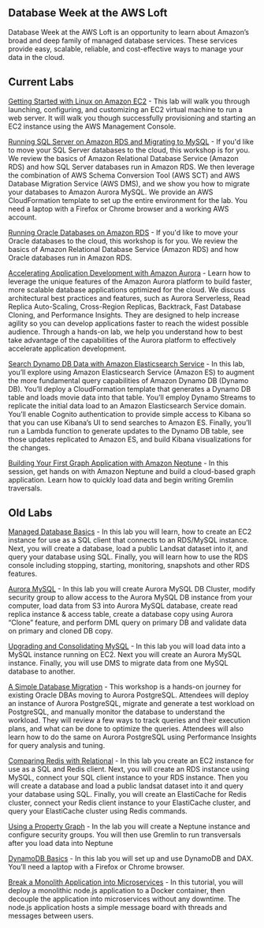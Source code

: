 ## Database Week at the AWS Loft

Database Week at the AWS Loft is an opportunity to learn about Amazon’s broad and deep family of managed database services. These services provide easy, scalable, reliable, and cost-effective ways to manage your data in the cloud.

## Current Labs
[Getting Started with Linux on Amazon EC2](https://github.com/wrbaldwin/db-week/blob/master/Labs/getting-started-with-ec2-linux.pdf) - This lab will walk you through launching, configuring, and customizing an EC2 virtual machine to run a web server. It will walk you though successfully provisioning and starting an EC2 instance using the AWS Management Console.

[Running SQL Server on Amazon RDS and Migrating to MySQL](https://github.com/wrbaldwin/db-week/blob/master/Labs/running-SQL-Server-on-Amazon-RDS-and-Migrating-to-MySQL.md) - If you'd like to move your SQL Server databases to the cloud, this workshop is for you. We review the basics of Amazon Relational Database Service (Amazon RDS) and how SQL Server databases run in Amazon RDS. We then leverage the combination of AWS Schema Conversion Tool (AWS SCT) and AWS Database Migration Service (AWS DMS), and we show you how to migrate your databases to Amazon Aurora MySQL. We provide an AWS CloudFormation template to set up the entire environment for the lab. You need a laptop with a Firefox or Chrome browser and a working AWS account.

[Running Oracle Databases on Amazon RDS](https://github.com/wrbaldwin/db-week/blob/master/Labs/RDS_Oracle_Workshop_guide.pdf) - If you'd like to move your Oracle databases to the cloud, this workshop is for you. We review the basics of Amazon Relational Database Service (Amazon RDS) and how Oracle databases run in Amazon RDS.

[Accelerating Application Development with Amazon Aurora](https://github.com/wrbaldwin/db-week/blob/master/Labs/accelerating-application-development-with-Amazon-Aurora.md) - Learn how to leverage the unique features of the Amazon Aurora platform to build faster, more scalable database applications optimized for the cloud. We discuss architectural best practices and features, such as Aurora Serverless, Read Replica Auto-Scaling, Cross-Region Replicas, Backtrack, Fast Database Cloning, and Performance Insights. They are designed to help increase agility so you can develop applications faster to reach the widest possible audience. Through a hands-on lab, we help you understand how to best take advantage of the capabilities of the Aurora platform to effectively accelerate application development.

[Search Dynamo DB Data with Amazon Elasticsearch Service](https://github.com/wrbaldwin/db-week/blob/master/Labs/Search_DDB_Data_with_AES.pdf) - In this lab, you’ll explore using Amazon Elasticsearch Service (Amazon ES) to augment the more fundamental query capabilities of Amazon Dynamo DB (Dynamo DB). You’ll deploy a CloudFormation template that generates a Dynamo DB table and loads movie data into that table. You’ll employ Dynamo Streams to replicate the initial data load to an Amazon Elasticsearch Service domain. You’ll enable Cognito authentication to provide simple access to Kibana so that you can use Kibana’s UI to send searches to Amazon ES. Finally, you’ll run a Lambda function to generate updates to the Dynamo DB table, see those updates replicated to Amazon ES, and build Kibana visualizations for the changes.


[Building Your First Graph Application with Amazon Neptune](https://github.com/wrbaldwin/db-week/blob/master/Labs/Building_Your_First_Graph_Application_with_Amazon_Neptune.md) - In this session, get hands on with Amazon Neptune and build a cloud-based graph application. Learn how to quickly load data and begin writing Gremlin traversals.

## Old Labs

[Managed Database Basics](https://github.com/wrbaldwin/db-week/blob/master/Labs/managed-database-basics.md) - In this lab you will learn, how to create an EC2 instance for use as a SQL client that connects to an RDS/MySQL instance. Next, you will create a database, load a public Landsat dataset into it, and query your database using SQL. Finally, you will learn how to use the RDS console including stopping, starting, monitoring, snapshots and other RDS features.

[Aurora MySQL](https://github.com/wrbaldwin/db-week/blob/master/Labs/Aurora%20MySQL%20Hands%20On%20Lab%20Manual%202.1.pdf) - In this lab you will create Aurora MySQL DB Cluster, modify security group to allow access to the Aurora MySQL DB instance from your computer, load data from S3 into Aurora MySQL database, create read replica instance & access table, create a database copy using Aurora “Clone” feature, and perform DML query on primary DB and validate data on primary and cloned DB copy.

[Upgrading and Consolidating MySQL](https://github.com/wrbaldwin/db-week/blob/master/Labs/upgrading-and-consolidating-mySQL.md) - In this lab you will load data into a MySQL instance running on EC2. Next you will create an Aurora MySQL instance. Finally, you will use DMS to migrate data from one MySQL database to another.

[A Simple Database Migration](https://github.com/wrbaldwin/db-week/blob/master/Labs/a-simple-database-migration.md) - This workshop is a hands-on journey for existing Oracle DBAs moving to Aurora PostgreSQL. Attendees will deploy an instance of Aurora PostgreSQL, migrate and generate a test workload on PostgreSQL, and manually monitor the database to understand the workload. They will review a few ways to track queries and their execution plans, and what can be done to optimize the queries. Attendees will also learn how to do the same on Aurora PostgreSQL using Performance Insights for query analysis and tuning.

[Comparing Redis with Relational](https://github.com/wrbaldwin/db-week/blob/master/Labs/comparing-redis-with-relational.md) - In this lab you create an EC2 instance for use as a SQL and Redis client. Next, you will create an RDS instance using MySQL, connect your SQL client instance to your RDS instance. Then you will create a database and load a public landsat dataset into it and query your database using SQL. Finally, you will create an ElastiCache for Redis cluster, connect your Redis client instance to your ElastiCache cluster, and query your ElastiCache cluster using Redis commands.

[Using a Property Graph](https://github.com/paulfryer/neptune-developer-workshop/blob/master/Labs/Airports/README.md) - In the lab you will create a Neptune instance and configure security groups. You will then use Gremlin to run transversals after you load data into Neptune

[DynamoDB Basics](https://github.com/wrbaldwin/db-week/blob/master/Labs/dynamoDB-basics.md) - In this lab you will set up and use DynamoDB and DAX. You’ll need a laptop with a Firefox or Chrome browser.

[Break a Monolith Application into Microservices](https://aws.amazon.com/getting-started/projects/break-monolith-app-microservices-ecs-docker-ec2/) - In this tutorial, you will deploy a monolithic node.js application to a Docker container, then decouple the application into microservices without any downtime. The node.js application hosts a simple message board with threads and messages between users.
